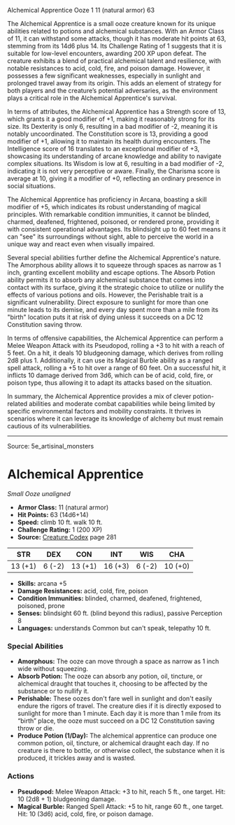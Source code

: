 <MonsterName/>Alchemical Apprentice</MonsterName>
<CreatureType/>Ooze</CreatureType>
<CR/>1</CR>
<AC/>11 (natural armor)</AC>
<HP/>63</HP>
<summary>The Alchemical Apprentice is a small ooze creature known for its unique abilities related to potions and alchemical substances. With an Armor Class of 11, it can withstand some attacks, though it has moderate hit points at 63, stemming from its 14d6 plus 14. Its Challenge Rating of 1 suggests that it is suitable for low-level encounters, awarding 200 XP upon defeat. The creature exhibits a blend of practical alchemical talent and resilience, with notable resistances to acid, cold, fire, and poison damage. However, it possesses a few significant weaknesses, especially in sunlight and prolonged travel away from its origin. This adds an element of strategy for both players and the creature’s potential adversaries, as the environment plays a critical role in the Alchemical Apprentice's survival.</summary>

<detail>

In terms of attributes, the Alchemical Apprentice has a Strength score of 13, which grants it a good modifier of +1, making it reasonably strong for its size. Its Dexterity is only 6, resulting in a bad modifier of -2, meaning it is notably uncoordinated. The Constitution score is 13, providing a good modifier of +1, allowing it to maintain its health during encounters. The Intelligence score of 16 translates to an exceptional modifier of +3, showcasing its understanding of arcane knowledge and ability to navigate complex situations. Its Wisdom is low at 6, resulting in a bad modifier of -2, indicating it is not very perceptive or aware. Finally, the Charisma score is average at 10, giving it a modifier of +0, reflecting an ordinary presence in social situations.

The Alchemical Apprentice has proficiency in Arcana, boasting a skill modifier of +5, which indicates its robust understanding of magical principles. With remarkable condition immunities, it cannot be blinded, charmed, deafened, frightened, poisoned, or rendered prone, providing it with consistent operational advantages. Its blindsight up to 60 feet means it can "see" its surroundings without sight, able to perceive the world in a unique way and react even when visually impaired.

Several special abilities further define the Alchemical Apprentice's nature. The Amorphous ability allows it to squeeze through spaces as narrow as 1 inch, granting excellent mobility and escape options. The Absorb Potion ability permits it to absorb any alchemical substance that comes into contact with its surface, giving it the strategic choice to utilize or nullify the effects of various potions and oils. However, the Perishable trait is a significant vulnerability. Direct exposure to sunlight for more than one minute leads to its demise, and every day spent more than a mile from its "birth" location puts it at risk of dying unless it succeeds on a DC 12 Constitution saving throw.

In terms of offensive capabilities, the Alchemical Apprentice can perform a Melee Weapon Attack with its Pseudopod, rolling a +3 to hit with a reach of 5 feet. On a hit, it deals 10 bludgeoning damage, which derives from rolling 2d8 plus 1. Additionally, it can use its Magical Burble ability as a ranged spell attack, rolling a +5 to hit over a range of 60 feet. On a successful hit, it inflicts 10 damage derived from 3d6, which can be of acid, cold, fire, or poison type, thus allowing it to adapt its attacks based on the situation.

In summary, the Alchemical Apprentice provides a mix of clever potion-related abilities and moderate combat capabilities while being limited by specific environmental factors and mobility constraints. It thrives in scenarios where it can leverage its knowledge of alchemy but must remain cautious of its vulnerabilities.</detail>



---

Source: 5e_artisinal_monsters

# Alchemical Apprentice

*Small* *Ooze* *unaligned*

- **Armor Class:** 11 (natural armor)
- **Hit Points:** 63 (14d6+14)
- **Speed:** climb 10 ft. walk 10 ft.
- **Challenge Rating:** 1 (200 XP)
- **Source:** [Creature Codex](https://koboldpress.com/kpstore/product/creature-codex-for-5th-edition-dnd) page 281

| STR | DEX | CON | INT | WIS | CHA |
| --- | --- | --- | --- | --- | --- |
| 13 (+1) | 6 (-2) | 13 (+1) | 16 (+3) | 6 (-2) | 10 (+0) |

- **Skills:** arcana +5
- **Damage Resistances:** acid, cold, fire, poison
- **Condition Immunities:** blinded, charmed, deafened, frightened, poisoned, prone
- **Senses:** blindsight 60 ft. (blind beyond this radius), passive Perception 8
- **Languages:** understands Common but can't speak, telepathy 10 ft.

### Special Abilities

- **Amorphous:** The ooze can move through a space as narrow as 1 inch wide without squeezing.
- **Absorb Potion:** The ooze can absorb any potion, oil, tincture, or alchemical draught that touches it, choosing to be affected by the substance or to nullify it.
- **Perishable:** These oozes don't fare well in sunlight and don't easily endure the rigors of travel. The creature dies if it is directly exposed to sunlight for more than 1 minute. Each day it is more than 1 mile from its “birth” place, the ooze must succeed on a DC 12 Constitution saving throw or die.
- **Produce Potion (1/Day):** The alchemical apprentice can produce one common potion, oil, tincture, or alchemical draught each day. If no creature is there to bottle, or otherwise collect, the substance when it is produced, it trickles away and is wasted.

### Actions

- **Pseudopod:** Melee Weapon Attack: +3 to hit, reach 5 ft., one target. Hit: 10 (2d8 + 1) bludgeoning damage.
- **Magical Burble:** Ranged Spell Attack: +5 to hit, range 60 ft., one target. Hit: 10 (3d6) acid, cold, fire, or poison damage.




